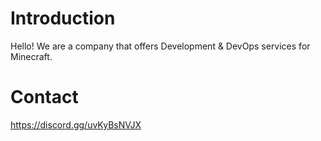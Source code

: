 # Introduction

Hello! We are a company that offers Development & DevOps services for Minecraft.

# Contact

https://discord.gg/uvKyBsNVJX